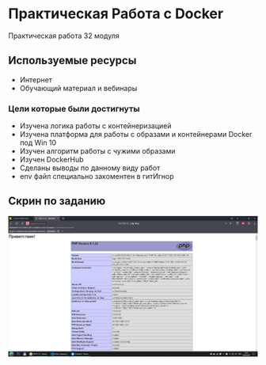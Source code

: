 # Практическая Работа с Docker

Практическая работа 32 модуля

## Используемые ресурсы

* Интернет
* Обучающий материал и вебинары

### Цели которые были достигнуты

* Изучена логика работы с контейнеризацией
* Изучена платформа для работы с образами и контейнерами Docker под Win 10
* Изучен алгоритм работы с чужими образами
* Изучен DockerHub
* Сделаны выводы по данному виду работ
* env файл специально закоментен в гитИгнор

## Скрин по заданию
![](/2023-08-08_19-37-18.png)
